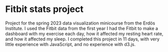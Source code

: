# Fitbit stats project

Project for the spring 2023 data visualization minicourse from the Erdös Institute.  I used the Fitbit data from the first year I had the Fitbit to make a dashboard with my exercise each day, how it affected my resting heart rate, and how it affected my sleep.  I completed this project in 11 days, with very little experience with JavaScript, and no experience with d3.js.
